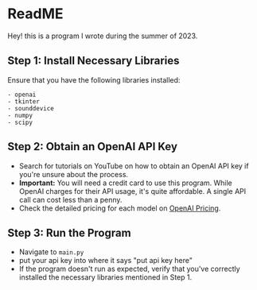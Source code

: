 # ReadME

Hey! this is a program I wrote during the summer of 2023. 
## Step 1: Install Necessary Libraries

Ensure that you have the following libraries installed:
```
- openai
- tkinter
- sounddevice
- numpy
- scipy
```

## Step 2: Obtain an OpenAI API Key

- Search for tutorials on YouTube on how to obtain an OpenAI API key if you're unsure about the process.
- **Important:** You will need a credit card to use this program. While OpenAI charges for their API usage, it's quite affordable. A single API call can cost less than a penny. 
- Check the detailed pricing for each model on [OpenAI Pricing](https://openai.com/pricing).

## Step 3: Run the Program

- Navigate to `main.py`
- put your api key into where it says "put api key here"
- If the program doesn't run as expected, verify that you've correctly installed the necessary libraries mentioned in Step 1.
